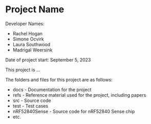 # Project Name

Developer Names: 
- Rachel Hogan
- Simone Ocvirk
- Laura Southwood
- Madrigal Weersink

Date of project start: September 5, 2023

This project is ...

The folders and files for this project are as follows:
- docs - Documentation for the project
- refs - Reference material used for the project, including papers
- src - Source code
- test - Test cases
- nRF52840Sense - Source code for nRF52840 Sense chip
- etc.
